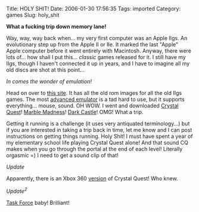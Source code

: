 Title: HOLY SHIT!
Date: 2006-01-30 17:56:35
Tags: imported
Category: games
Slug: holy_shit

<strong>What a fucking trip down memory lane!</strong>

Way, way, way back when... my very first computer was an Apple IIgs.  An evolutionary step up from the Apple II or IIe.  It marked the last "Apple" Apple computer before it went entirely with Macintosh.  Anyway, there were lots of... how shall I put this... <em>classic</em> games released for it.  I still have my IIgs, though I haven't connected it up in years, and I have to imagine all my old discs are shot at this point...

<em>In comes the wonder of emulation!</em>

Head on over to <a title="OMG" href="http://www.whatisthe2gs.apple2.org.za/the_fairway/index.html">this site</a>.  It has all the old rom images for all the old IIgs games.  The most <a title="Kegs" href="http://www.geocities.com/akilgard/kegs32/">advanced emulator</a> is a tad hard to use, but it supports everything... mouse, sound.  OH WOW.  I went and downloaded <a title="CQ" href="http://www.whatisthe2gs.apple2.org.za/the_fairway/game_pages/crystal_quest.html">Crystal Quest</a>!  <a title="MM" href="http://www.whatisthe2gs.apple2.org.za/the_fairway/game_pages/marble_madness.html">Marble Madness</a>!  <a title="DC" href="http://www.whatisthe2gs.apple2.org.za/the_fairway/game_pages/dark_castle.html">Dark Castle</a>!  OMG!  What a trip.

Getting it running is a challenge (it uses very antiquated terminology...) but if you are interested in taking a trip back in time, let me know and I can post instructions on getting things running.  Holy Shit!  I must have spent a year of my elementary school life playing Crystal Quest alone! And that sound CQ makes when you go through the portal at the end of each level!  Literally orgasmic =)  I need to get a sound clip of that!

<em>Update</em>

Apparently, there is an Xbox 360 <a href="http://www.gamespot.com/xbox360/action/crystalquest/">version</a> of Crystal Quest!  Who knew.

<em>Update<sup>2</sup></em>

<a title="TF" href="http://www.whatisthe2gs.apple2.org.za/the_fairway/game_pages/task_force.html">Task Force</a> baby! Brilliant!
